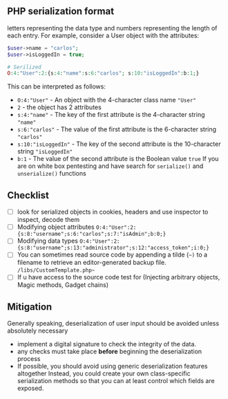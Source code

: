 ## PHP serialization format

letters representing the data type and numbers representing the length of each entry. For example, consider a User object with the attributes:

```php
$user->name = "carlos";
$user->isLoggedIn = true;

# Serilized
O:4:"User":2:{s:4:"name":s:6:"carlos"; s:10:"isLoggedIn":b:1;}
```

This can be interpreted as follows:

* `O:4:"User"` - An object with the 4-character class name `"User"`
* `2` - the object has 2 attributes
* `s:4:"name"` - The key of the first attribute is the 4-character string `"name"`
* `s:6:"carlos"` - The value of the first attribute is the 6-character string `"carlos"`
* `s:10:"isLoggedIn"` - The key of the second attribute is the 10-character string `"isLoggedIn"`
* `b:1` - The value of the second attribute is the Boolean value `true` If you are on white box pentesting and have search for `serialize()` and `unserialize()` functions

## Checklist

* [ ] look for serialized objects in cookies, headers and use inspector to inspect, decode them
* [ ] Modifying object attributes `O:4:"User":2:{s:8:"username";s:6:"carlos";s:7:"isAdmin";b:0;}`
* [ ] Modifying data types `O:4:"User":2:{s:8:"username";s:13:"administrator";s:12:"access_token";i:0;}`
* [ ] You can sometimes read source code by appending a tilde (`~)` to a filename to retrieve an editor-generated backup file. `/libs/CustomTemplate.php~`
* [ ] If u have access to the source code test for (Injecting arbitrary objects, Magic methods, Gadget chains)

## Mitigation

Generally speaking, deserialization of user input should be avoided unless absolutely necessary

* implement a digital signature to check the integrity of the data.
* any checks must take place **before** beginning the deserialization process
* If possible, you should avoid using generic deserialization features altogether Instead, you could create your own class-specific serialization methods so that you can at least control which fields are exposed.
